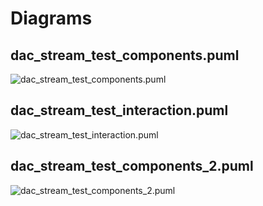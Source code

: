 # Diagrams

## dac_stream_test_components.puml

![dac_stream_test_components.puml](https://www.plantuml.com/plantuml/png/U9nrKi5Emp0ClUShh9xW477V0Grj1te0JNI8uvIrNXUjIRhO1I74l-DaPMm3UgbZlsU_vsHAR28FhbDikKEOtysWueZ6mIouFdZq37DhscYSKhsfTwP5A4vWrJinkW8-5CXN7qb5O-eLPSoAaRW0Gx2KOBcLNFC_EWCFpV-6ol2CaVzbgLgK1_gYl2pTly3IEem77IbIdqhz20AjRy_6mWG6Gb9dkGHAvYVm5gtOWiQmKIcJwOjIAeI-6Gk_k7bmmgIrqmrnw4af7nWXsdRB43Q_lMju5Y7Wa2XjVp_WW73bgDrVZ_NIzHqwyKdGMzzgCTt2UjXiCCfn13qOB_IyDmWzHiCsU5AY5fA0IndVwzNm6BnUTw7UIQ_i2pWQJyuIIOSHL1rT0uVZ1MXumXhjA-OxWTfqtLeUqUdKgOJo0By0A8NHxW)

## dac_stream_test_interaction.puml

![dac_stream_test_interaction.puml](https://www.plantuml.com/plantuml/png/U9obLKsFcp0GlVjNZ79AfD93Zv5QxNPJARcjb4Wzj5LaO4ZSWCtQ0pJzzPq1aWKHjTKcKWHYFjwRDtxm44XxgefSaQ4SOVNu15log0lO7VcImiOIUfsGSHPMHX-yBfGgkSWafjIMO8U1-jnlwcEgatre6-o90ohYdvhD90cepPhDr8zHWmxlLejBzTeSZb7fZVE6pdqRrHWwGX4EBw1jgafZ3r7fx07YAilGczzQA4_0Pkkli3C5-XdeqDsDuwn06-BhEB1zthG1lYfb7I6u6lrWVDLg2UIWzCYbs5C9Aiurz7-5DWMfLWFTeazZ4POma34WxRj6yyNRYbgodZMa9Mm5_yE5cSpptSAhUBaxc0HCKUPO86y-_Nz46Px1HXbSqKhCgSTcJt9xJPGpLMjcrYrXKlUAkuHGnOMXVQBpFDR9QNvQwQGh-5BJLXfYokAqK5EMGSiyFNmIpnSmFqbT-xWjcj8M8tJpDNpeS5_hl49cBSy5uNa3lPYf9WrpwsmKvouviPJSZSFHjGjvRKDXGX0F9KvGPVzti7qzViFYTnSfXHPBrRSAa7bNz2k7-AocKrqFvTktyBdA69SMjwsnHhR3sLLmr3M2p3RqYSLVrFDJpT7mUyXPXC9no0G8p8vLbG8nvNq6-eTocea5VAdG9YZco9mNblNx2xqh-iqnDrch-yLTZKpDz0b-Llp-QxGX6KIQZhHxp7EMBuX-2cl9vun0hXoCqHcOiHjUuTXuhlpB0gVsSoNhaEBOVt37wWVq5qgf1oR3NvG_quGw90)

## dac_stream_test_components_2.puml

![dac_stream_test_components_2.puml](https://www.plantuml.com/plantuml/png/U9nrKi5Emp0ClUShh9xW477V0Grj1te0JNI8uvIrNXUjIRhO1I74l-DaPMm3UgbZlsU_vsHAR28FhbDikKEOtysWueZ6mIouFdZq37DhscYSKhsfTwP5A4vWrJinkW8-5CXN7qb5O-eLPSoAaRW0Gx2KOBcLNFC_EWCFpV-6ol2CaVzbgLgK1_gYl2pTly3IEem77IbIdqhz20AjRy_6mWG6Gb9dkGHAvYVm5gtOWiQmKIcJwOjIAeI-6Gk_k7bmmgIrqmrnw4af7nWXsdRB43Q_lMju5Y7Wa2XjVp_WW73bgDrVZ_NIzHqwyKdGMzzgCTt2UjXiCCfn13qOB_IyDmWzHiCsU5AY5fA0IndVwzNm6BnUTw7UIQ_i2pWQJyuIIOSHL1rT0uVZ1MXumXhjA-OxWTfqtLeUqUdKgOJo0By0A8NHxW)

